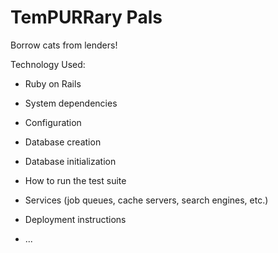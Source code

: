 # TemPURRary Pals

Borrow cats from lenders!

Technology Used:

* Ruby on Rails

* System dependencies

* Configuration

* Database creation

* Database initialization

* How to run the test suite

* Services (job queues, cache servers, search engines, etc.)

* Deployment instructions

* ...
